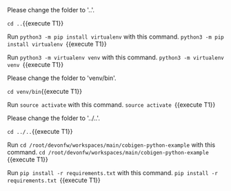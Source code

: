 

Please change the folder to &#39;..&#39;.

`cd ..`{{execute T1}}


Run `python3 -m pip install virtualenv` with this command.
`python3 -m pip install virtualenv `{{execute T1}} 









Run `python3 -m virtualenv venv` with this command.
`python3 -m virtualenv venv `{{execute T1}} 






Please change the folder to &#39;venv/bin&#39;.

`cd venv/bin`{{execute T1}}


Run `source activate` with this command.
`source activate `{{execute T1}} 






Please change the folder to &#39;../..&#39;.

`cd ../..`{{execute T1}}


Run `cd /root/devonfw/workspaces/main/cobigen-python-example` with this command.
`cd /root/devonfw/workspaces/main/cobigen-python-example `{{execute T1}} 









Run `pip install -r requirements.txt` with this command.
`pip install -r requirements.txt `{{execute T1}} 




